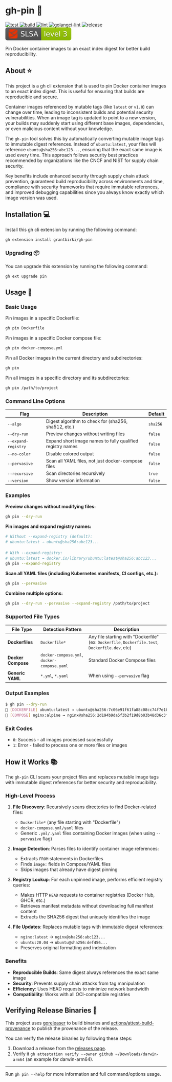 # gh-pin 📌

[![test](https://github.com/grantbirki/gh-pin/actions/workflows/test.yml/badge.svg)](https://github.com/grantbirki/gh-pin/actions/workflows/test.yml)
[![build](https://github.com/grantbirki/gh-pin/actions/workflows/build.yml/badge.svg)](https://github.com/grantbirki/gh-pin/actions/workflows/build.yml)
[![lint](https://github.com/grantbirki/gh-pin/actions/workflows/lint.yml/badge.svg)](https://github.com/grantbirki/gh-pin/actions/workflows/lint.yml)
[![golangci-lint](https://github.com/grantbirki/gh-pin/actions/workflows/golangci-lint.yml/badge.svg)](https://github.com/grantbirki/gh-pin/actions/workflows/golangci-lint.yml)
[![release](https://github.com/grantbirki/gh-pin/actions/workflows/release.yml/badge.svg)](https://github.com/grantbirki/gh-pin/actions/workflows/release.yml)
![slsa-level3](docs/assets/slsa-level3.svg)

Pin Docker container images to an exact index digest for better build reproducibility.

## About ⭐

This project is a gh cli extension that is used to pin Docker container images to an exact index digest. This is useful for ensuring that builds are reproducible and secure.

Container images referenced by mutable tags (like `latest` or `v1.0`) can change over time, leading to inconsistent builds and potential security vulnerabilities. When an image tag is updated to point to a new version, your builds may suddenly start using different base images, dependencies, or even malicious content without your knowledge.

The `gh-pin` tool solves this by automatically converting mutable image tags to immutable digest references. Instead of `ubuntu:latest`, your files will reference `ubuntu@sha256:abc123...`, ensuring that the exact same image is used every time. This approach follows security best practices recommended by organizations like the CNCF and NIST for supply chain security.

Key benefits include enhanced security through supply chain attack prevention, guaranteed build reproducibility across environments and time, compliance with security frameworks that require immutable references, and improved debugging capabilities since you always know exactly which image version was used.

## Installation 💻

Install this gh cli extension by running the following command:

```bash
gh extension install grantbirki/gh-pin
```

### Upgrading 📦

You can upgrade this extension by running the following command:

```bash
gh ext upgrade pin
```

## Usage 🚀

### Basic Usage

Pin images in a specific Dockerfile:

```bash
gh pin Dockerfile
```

Pin images in a specific Docker compose file:

```bash
gh pin docker-compose.yml
```

Pin all Docker images in the current directory and subdirectories:

```bash
gh pin
```

Pin all images in a specific directory and its subdirectories:

```bash
gh pin /path/to/project
```

### Command Line Options

| Flag | Description | Default |
|------|-------------|---------|
| `--algo` | Digest algorithm to check for (sha256, sha512, etc.) | `sha256` |
| `--dry-run` | Preview changes without writing files | `false` |
| `--expand-registry` | Expand short image names to fully qualified registry names | `false` |
| `--no-color` | Disable colored output | `false` |
| `--pervasive` | Scan all YAML files, not just docker-compose files | `false` |
| `--recursive` | Scan directories recursively | `true` |
| `--version` | Show version information | `false` |

### Examples

**Preview changes without modifying files:**

```bash
gh pin --dry-run
```

**Pin images and expand registry names:**

```bash
# Without --expand-registry (default):
# ubuntu:latest → ubuntu@sha256:abc123...

# With --expand-registry:
# ubuntu:latest → docker.io/library/ubuntu:latest@sha256:abc123...
gh pin --expand-registry
```

**Scan all YAML files (including Kubernetes manifests, CI configs, etc.):**

```bash
gh pin --pervasive
```

**Combine multiple options:**

```bash
gh pin --dry-run --pervasive --expand-registry /path/to/project
```

### Supported File Types

| File Type | Detection Pattern | Description |
|-----------|------------------|-------------|
| **Dockerfiles** | `Dockerfile*` | Any file starting with "Dockerfile" (ex: `Dockerfile`, `Dockerfile.test`, `Dockerfile.dev`, etc) |
| **Docker Compose** | `docker-compose.yml`, `docker-compose.yaml` | Standard Docker Compose files |
| **Generic YAML** | `*.yml`, `*.yaml` | When using `--pervasive` flag |

### Output Examples

```bash
$ gh pin --dry-run
📌 [DOCKERFILE] ubuntu:latest → ubuntu@sha256:7c06e91f61fa88c08cc74f7e1b7c69ae24910d745357e0dfe1d2c0322aaf20f9
📌 [COMPOSE] nginx:alpine → nginx@sha256:2d194b9da5f3b2f19d8b03b48d36c3f8af53e24b96b8c48a82db8d7b6e6e4c6a
```

### Exit Codes

- `0`: Success - all images processed successfully
- `1`: Error - failed to process one or more files or images

## How it Works 📚

The `gh-pin` CLI scans your project files and replaces mutable image tags with immutable digest references for better security and reproducibility.

### High-Level Process

1. **File Discovery**: Recursively scans directories to find Docker-related files:
   - `Dockerfile*` (any file starting with "Dockerfile")
   - `docker-compose.yml/yaml` files
   - Generic `.yml/.yaml` files containing Docker images (when using `--pervasive` flag)

2. **Image Detection**: Parses files to identify container image references:
   - Extracts `FROM` statements in Dockerfiles
   - Finds `image:` fields in Compose/YAML files
   - Skips images that already have digest pinning

3. **Registry Lookup**: For each unpinned image, performs efficient registry queries:
   - Makes HTTP `HEAD` requests to container registries (Docker Hub, GHCR, etc.)
   - Retrieves manifest metadata without downloading full manifest content
   - Extracts the SHA256 digest that uniquely identifies the image

4. **File Updates**: Replaces mutable tags with immutable digest references:
   - `nginx:latest` → `nginx@sha256:abc123...`
   - `ubuntu:20.04` → `ubuntu@sha256:def456...`
   - Preserves original formatting and indentation

### Benefits

- **Reproducible Builds**: Same digest always references the exact same image
- **Security**: Prevents supply chain attacks from tag manipulation
- **Efficiency**: Uses HEAD requests to minimize network bandwidth
- **Compatibility**: Works with all OCI-compatible registries

## Verifying Release Binaries 🔏

This project uses [goreleaser](https://goreleaser.com/) to build binaries and [actions/attest-build-provenance](https://github.com/actions/attest-build-provenance) to publish the provenance of the release.

You can verify the release binaries by following these steps:

1. Download a release from the [releases page](https://github.com/grantbirki/gh-pin/releases).
2. Verify it `gh attestation verify --owner github ~/Downloads/darwin-arm64` (an example for darwin-arm64).

---

Run `gh pin --help` for more information and full command/options usage.
